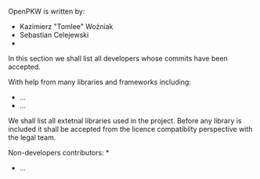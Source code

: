 OpenPKW is written by:
* Kazimierz "Tomlee" Woźniak
* Sebastian Celejewski
* 

In this section we shall list all developers whose commits have been accepted.

With help from many libraries and frameworks including:
* ...
* ...

We shall list all extetnal libraries used in the project. Before any library is included it shall be accepted from the licence compatibilty perspective with the legal team.

Non-developers contributors:
* 
* ...
